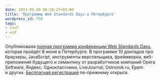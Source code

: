 ```yaml
---
date: 2013-05-20 06:34:27+03:00
title: 'Программа Web Standards Days в Петербурге'
wordpress_id: 750
tags:
- conf
- wsd
---
```


Опубликована [полная программа конференции Web Standards Days][1], которая пройдёт 8 июня в Петербурге. В программе 10 докладов про браузеры, JavaScript, инструменты верстальщика, фреймворки, веб-приложения будущего и семантику от разработчиков компаний Opera Software, Яндекс, Одноклассники, LiveJournal, Ostrovok.ru, Epam и других. [Бесплатная регистрация][2] по-прежнему открыта.

[1]: http://webstandardsdays.ru/2013/06/08/#schedule
[2]: http://webstandardsdays.ru/2013/06/08/#register
